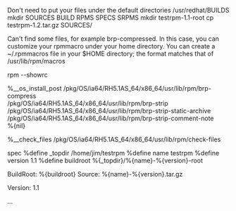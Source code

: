 Don't need to put your files under the default directories /usr/redhat/BUILDS 
mkdir SOURCES BUILD RPMS SPECS SRPMS
mkdir testrpm-1.1-root
cp testrpm-1.2.tar.gz SOURCES/

Can't find some files, for example brp-compressed. In this case, you can customize your rpmmacro under your home directory. You can create a ~/.rpmmacros file in your $HOME directory; the format matches that of /usr/lib/rpm/macros

rpm --showrc 


%__os_install_post	/pkg/OS/ia64/RH5.1AS_64/x86_64/usr/lib/rpm/brp-compress\
/pkg/OS/ia64/RH5.1AS_64/x86_64/usr/lib/rpm/brp-strip\
/pkg/OS/ia64/RH5.1AS_64/x86_64/usr/lib/rpm/brp-strip-static-archive\
/pkg/OS/ia64/RH5.1AS_64/x86_64/usr/lib/rpm/brp-strip-comment-note\
%{nil}

%__check_files	/pkg/OS/ia64/RH5.1AS_64/x86_64/usr/lib/rpm/check-files



spec
%define _topdir /home/jim/testrpm
%define name testrpm
%define version 1.1
%define buildroot %{_topdir}/%{name}-%{version}-root

BuildRoot:      %{buildroot}
Source:         %{name}-%{version}.tar.gz

Version: 1.1


...



